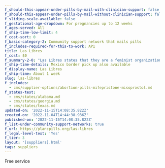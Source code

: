 ```yaml
---
f_should-this-appear-under-pills-by-mail-with-clinician-support: false
f_should-this-appear-under-pills-by-mail-without-clinician-support: false
f_sliding-scale-available: false
f_gestational-age-dropdown: For pregnancies up to 12 weeks
f_ages-served: All
f_ship-time-low-limit: 4
f_cost-sort: 0
f_basic-category-2: Community support network that mails pills
f_includes-required-for-this-to-work: AP1
title: Las Libres
f_cost: $0
f_summary-2-0: "Las Libres states that they are a feminist organization based in Mexico that provides support and access to safe abortion for all women, girls, and people who require it.\_All services are free.\n\n*   No medical consultation provided, no prescription needed\n*   Receive pills by mail or pick up in US along Mexico border\n*   Virtual accompaniment during abortion available by phone or text\n*   In-person accompaniment during the abortion also available in some locations along Mexico border\_\n\nEmail [laslibresgto@proton.me](mailto:laslibresgto@proton.me) to request pills. Include your name, first day of your last menstrual period, and address.\n\nSMS,Signal, or WhatsApp request: \_+524731727025\n\n**NOTE:**\_Las Libres volunteers primarily speak Spanish."
f_ship-time-details: Mexico border pick up also available
f_display-name: Las Libres
f_ship-time: About 1 week
slug: las-libres
f_includes:
  - cms/supplier-options/abortion-pills-mifepristone-misoprostol.md
f_states-test:
  - cms/states/alabama.md
  - cms/states/georgia.md
  - cms/states/texas.md
updated-on: '2022-11-15T14:08:35.822Z'
created-on: '2022-11-04T14:44:38.936Z'
published-on: '2022-11-15T14:08:35.822Z'
f_list-under-community-support-networks: true
f_url: https://plancpills.org/las-libres
f_legal-level-text: 'Yes'
f_tier: 3
layout: '[suppliers].html'
tags: suppliers
---
```


Free service
